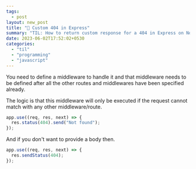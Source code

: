 ```yaml
---
tags:
  - post
layout: new_post
title: "📝 Custom 404 in Express"
summary: "TIL: How to return custom response for a 404 in Express on NodeJS"
date: 2023-06-02T17:52:02+0530
categories:
  - "til"
  - "programming"
  - "javascript"
---
```


You need to define a middleware to handle it and that middleware needs to be defined after all the other routes and middlewares have been specified already.

The logic is that this middleware will only be executed if the request cannot match with any other middleware/route.

```javascript
app.use((req, res, next) => {
  res.status(404).send("Not found");
});
```

And if you don't want to provide a body then.

```javascript
app.use((req, res, next) => {
  res.sendStatus(404);
});
```
